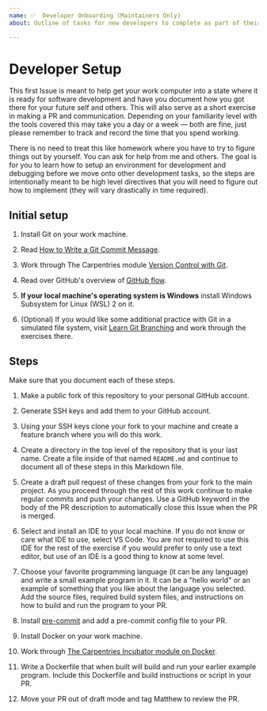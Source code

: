 ```yaml
---
name: ✅  Developer Onboarding (Maintainers Only)
about: Outline of tasks for new developers to complete as part of their onboarding process

---
```

# Developer Setup

This first Issue is meant to help get your work computer into a state where it is ready for software development and have you document how you got there for your future self and others.
This will also serve as a short exercise in making a PR and communication.
Depending on your familiarity level with the tools covered this may take you a day or a week &mdash; both are fine, just please remember to track and record the time that you spend working.

There is no need to treat this like homework where you have to try to figure things out by yourself. You can ask for help from me and others.
The goal is for you to learn how to setup an environment for development and debugging before we move onto other development tasks, so the steps are intentionally meant to be high level directives that you will need to figure out how to implement (they will vary drastically in time required).

## Initial setup

1. Install Git on your work machine.

2. Read [How to Write a Git Commit Message](https://cbea.ms/git-commit/).

3. Work through The Carpentries module [Version Control with Git](https://swcarpentry.github.io/git-novice/).

4. Read over GitHub's overview of [GitHub flow](https://docs.github.com/en/get-started/quickstart/github-flow).

5. **If your local machine's operating system is Windows** install Windows Subsystem for Linux (WSL) 2 on it.

6. (Optional) If you would like some additional practice with Git in a simulated file system, visit [Learn Git Branching](https://learngitbranching.js.org/) and work through the exercises there.

## Steps

Make sure that you document each of these steps.

1. Make a public fork of this repository to your personal GitHub account.

2. Generate SSH keys and add them to your GitHub account.

3. Using your SSH keys clone your fork to your machine and create a feature branch where you will do this work.

4. Create a directory in the top level of the repository that is your last name. Create a file inside of that named `README.md` and continue to document all of these steps in this Markdown file.

5. Create a draft pull request of these changes from your fork to the main project. As you proceed through the rest of this work continue to make regular commits and push your changes. Use a GitHub keyword in the body of the PR description to automatically close this Issue when the PR is merged.

6. Select and install an IDE to your local machine. If you do not know or care what IDE to use, select VS Code. You are not required to use this IDE for the rest of the exercise if you would prefer to only use a text editor, but use of an IDE is a good thing to know at some level.

7. Choose your favorite programming language (it can be any language) and write a small example program in it. It can be a "hello world" or an example of something that you like about the language you selected.
Add the source files, required build system files, and instructions on how to build and run the program to your PR.

8. Install [pre-commit](https://pre-commit.com/) and add a pre-commit config file to your PR.

9. Install Docker on your work machine.

10. Work through [The Carpentries Incubator module on Docker](https://carpentries-incubator.github.io/docker-introduction/).

12. Write a Dockerfile that when built will build and run your earlier example program. Include this Dockerfile and build instructions or script in your PR.

13. Move your PR out of draft mode and tag Matthew to review the PR.
